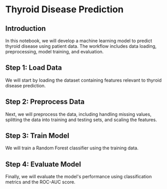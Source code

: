 # Thyroid Disease Prediction

## Introduction
In this notebook, we will develop a machine learning model to predict thyroid disease using patient data. The workflow includes data loading, preprocessing, model training, and evaluation.

## Step 1: Load Data
We will start by loading the dataset containing features relevant to thyroid disease prediction.

## Step 2: Preprocess Data
Next, we will preprocess the data, including handling missing values, splitting the data into training and testing sets, and scaling the features.

## Step 3: Train Model
We will train a Random Forest classifier using the training data.

## Step 4: Evaluate Model
Finally, we will evaluate the model's performance using classification metrics and the ROC-AUC score.
